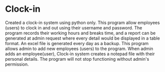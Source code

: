 # Clock-in
Created a clock-in system using python only.
This program allow employees (users) to clock in and out using their username and password. The program records their working hours and breaks time, and a report can be generated at admin request where every detail would be displayed in a table format. An excel file is generated every day as a backup. This program allows admin to add new employees (users) to the program. When admin adds an employee(user), Clock-in system creates a notepad file with their personal details. The program will not stop functioning without admin's permission.
